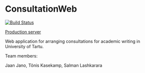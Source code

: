 # ConsultationWeb
[![Build Status](https://travis-ci.org/JaanJanno/ConsultationWeb.svg?branch=master)](https://travis-ci.org/JaanJanno/ConsultationWeb)

[Production server](http://consultationweb.herokuapp.com/)

Web application for arranging consultations for academic writing in University of Tartu.


Team members:

Jaan Jano,
Tõnis Kasekamp, 
Salman Lashkarara
